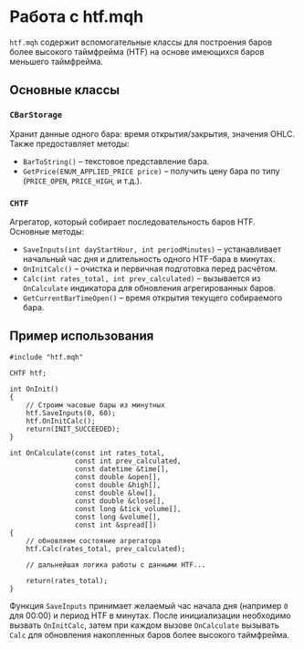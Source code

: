 # Работа с htf.mqh

`htf.mqh` содержит вспомогательные классы для построения баров более высокого таймфрейма (HTF) на основе имеющихся баров меньшего таймфрейма.

## Основные классы

### `CBarStorage`
Хранит данные одного бара: время открытия/закрытия, значения OHLC. Также предоставляет методы:
- `BarToString()` – текстовое представление бара.
- `GetPrice(ENUM_APPLIED_PRICE price)` – получить цену бара по типу (`PRICE_OPEN`, `PRICE_HIGH`, и т.д.).

### `CHTF`
Агрегатор, который собирает последовательность баров HTF. Основные методы:
- `SaveInputs(int dayStartHour, int periodMinutes)` – устанавливает начальный час дня и длительность одного HTF-бара в минутах.
- `OnInitCalc()` – очистка и первичная подготовка перед расчётом.
- `Calc(int rates_total, int prev_calculated)` – вызывается из `OnCalculate` индикатора для обновления агрегированных баров.
- `GetCurrentBarTimeOpen()` – время открытия текущего собираемого бара.

## Пример использования
```mq4
#include "htf.mqh"

CHTF htf;

int OnInit()
{
    // Строим часовые бары из минутных
    htf.SaveInputs(0, 60);
    htf.OnInitCalc();
    return(INIT_SUCCEEDED);
}

int OnCalculate(const int rates_total,
                const int prev_calculated,
                const datetime &time[],
                const double &open[],
                const double &high[],
                const double &low[],
                const double &close[],
                const long &tick_volume[],
                const long &volume[],
                const int &spread[])
{
    // обновляем состояние агрегатора
    htf.Calc(rates_total, prev_calculated);

    // дальнейшая логика работы с данными HTF...

    return(rates_total);
}
```

Функция `SaveInputs` принимает желаемый час начала дня (например `0` для 00:00) и период HTF в минутах. После инициализации необходимо вызвать `OnInitCalc`, затем при каждом вызове `OnCalculate` вызывать `Calc` для обновления накопленных баров более высокого таймфрейма.
